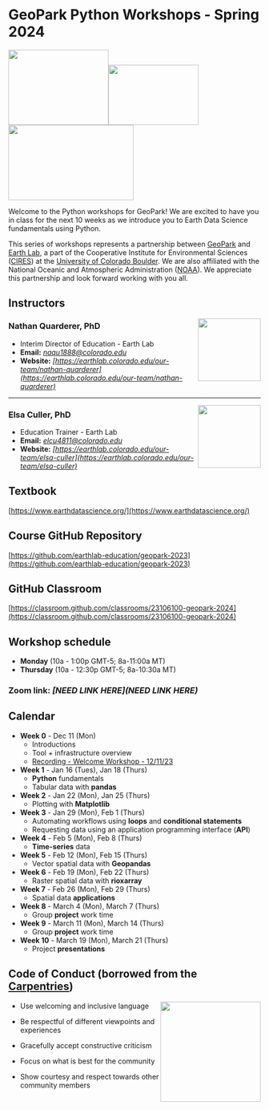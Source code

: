 # **GeoPark Python Workshops - Spring 2024**

<img src="https://www.geo-park.com/wp-content/uploads/2022/01/geopark-logo.svg" width="200" height="150"><img src="https://drive.google.com/uc?export=view&id=13_P0Dq9rb1aXFFVfspMRn5hlP7t8RuwC" width="180" height="120"><img src="https://csl.noaa.gov/partnerships/images/cilogos.png" width="250" height="150">


Welcome to the Python workshops for GeoPark! We are excited to have you in class for the next 10 weeks as we introduce you to Earth Data Science fundamentals using Python.


This series of workshops represents a partnership between [GeoPark](https://www.geo-park.com/) and [Earth Lab](https://earthlab.colorado.edu/), a part of the Cooperative Institute for Environmental Sciences ([CIRES](https://cires.colorado.edu/)) at the [University of Colorado Boulder](https://www.colorado.edu/). We are also affiliated with the National Oceanic and Atmospheric Administration ([NOAA](https://www.noaa.gov/)). We appreciate this partnership and look forward working with you all.



## **Instructors**

<img style="float: right;" src="https://earthlab.colorado.edu/sites/default/files/styles/square_med/public/media/image/profile.png?itok=81I5qGge" width="125" height="125">

### **Nathan Quarderer, PhD** 


* Interim Director of Education - Earth Lab
* **Email:** _[naqu1888@colorado.edu](naqu1888@colorado.edu)_
* **Website:** _[https://earthlab.colorado.edu/our-team/nathan-quarderer](https://earthlab.colorado.edu/our-team/nathan-quarderer)_

----------------------------------------------------------------

<img style="float: right;" src="https://earthlab.colorado.edu/sites/default/files/styles/square_med/public/media/image/Elsa%20Culler%20-%20reduced.jpg?itok=RWCtw7K7" width="125" height="125">

### **Elsa Culler, PhD**

* Education Trainer - Earth Lab
* **Email:** _[elcu4811@colorado.edu](elcu4811@colorado.edu)_
* **Website:** _[https://earthlab.colorado.edu/our-team/elsa-culler](https://earthlab.colorado.edu/our-team/elsa-culler)_

## **Textbook**
[https://www.earthdatascience.org/](https://www.earthdatascience.org/)

## **Course GitHub Repository**
[https://github.com/earthlab-education/geopark-2023](https://github.com/earthlab-education/geopark-2023)

## **GitHub Classroom**
[https://classroom.github.com/classrooms/23106100-geopark-2024](https://classroom.github.com/classrooms/23106100-geopark-2024)

## **Workshop schedule**
* **Monday** (10a - 1:00p GMT-5; 8a-11:00a MT)
* **Thursday** (10a - 12:30p GMT-5; 8a-10:30a MT)

### **Zoom link:** _[**NEED LINK HERE**](NEED LINK HERE)_

## **Calendar**
* **Week 0** - Dec 11 (Mon)
  * Introductions
  * Tool + infrastructure overview
  * [Recording - Welcome Workshop - 12/11/23](https://cuboulder.zoom.us/rec/share/IPJTT25DTgVtfDjrQflvKBnnxB3zw3AgF6C7uh6rqoh-QXm-qY0QrLiTJCOOkhDC.4rK1wiBPrfjzM34v)
* **Week 1** - Jan 16 (Tues), Jan 18 (Thurs)
  * **Python** fundamentals
  * Tabular data with **pandas**
* **Week 2** - Jan 22 (Mon), Jan 25 (Thurs)
  * Plotting with **Matplotlib**
* **Week 3** - Jan 29 (Mon), Feb 1 (Thurs)
  * Automating workflows using **loops** and **conditional statements**
  * Requesting data using an application programming interface (**API**)
* **Week 4** - Feb 5 (Mon), Feb 8 (Thurs)
  * **Time-series** data
* **Week 5** - Feb 12 (Mon), Feb 15 (Thurs)
  * Vector spatial data with **Geopandas**
* **Week 6** - Feb 19 (Mon), Feb 22 (Thurs)
  * Raster spatial data with **rioxarray**
* **Week 7** - Feb 26 (Mon), Feb 29 (Thurs)
  * Spatial data **applications**
* **Week 8** - March 4 (Mon), March 7 (Thurs)
  * Group **project** work time
* **Week 9** - March 11 (Mon), March 14 (Thurs)
  * Group **project** work time
* **Week 10** - March 19 (Mon), March 21 (Thurs)
  * Project **presentations**


## **Code of Conduct** (borrowed from the [Carpentries](https://docs.carpentries.org/topic_folders/policies/code-of-conduct.html))

<img style="float: right;" src="https://www.software.ac.uk/sites/default/files/The%20Carpentries.jpg" width="200" height="200">

* Use welcoming and inclusive language

* Be respectful of different viewpoints and experiences

* Gracefully accept constructive criticism

* Focus on what is best for the community

* Show courtesy and respect towards other community members
